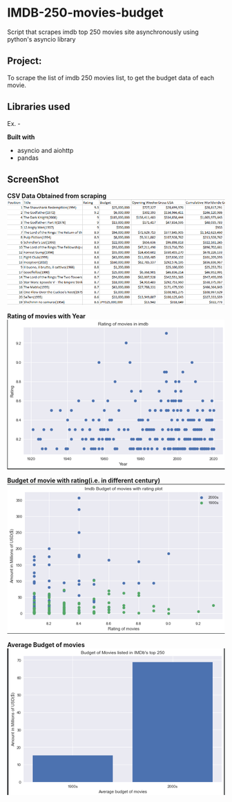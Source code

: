 # IMDB-250-movies-budget
Script that scrapes imdb top 250 movies site asynchronously using python's asyncio library
## Project:
To scrape the list of imdb 250 movies list, to get the budget data of each movie.

## Libraries used
Ex. -

<b>Built with</b>
- asyncio and aiohttp
- pandas

## ScreenShot
<b>CSV Data Obtained from scraping</b>
![Alt text](/ss/datass.png?raw=true "CSV data obtained")

<b>Rating of movies with Year</b>
![Alt text](/ss/ratingbudget.png?raw=true "Rating Based on Year")

<b>Budget of movie with rating(i.e. in different century)</b>
![Alt text](/ss/ratingyear.png?raw=true "Budget based on rating of movie")

<b>Average Budget of movies</b>
![Alt text](/ss/barchart.png?raw=true "Average budget of movies")
